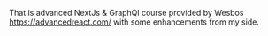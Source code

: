 That is advanced NextJs & GraphQl course provided by Wesbos https://advancedreact.com/  with some enhancements from my side.
